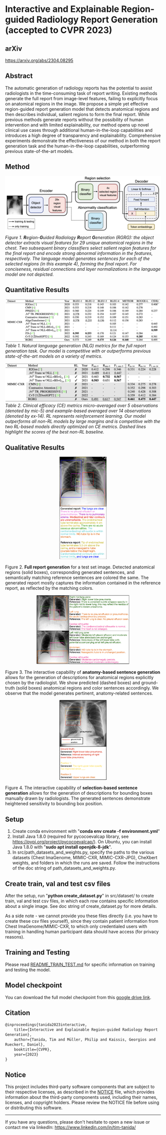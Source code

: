 # Interactive and Explainable Region-guided Radiology Report Generation (accepted to CVPR 2023)

## arXiv

https://arxiv.org/abs/2304.08295

## Abstract

The automatic generation of radiology reports has the potential to assist radiologists in the time-consuming task of report writing. Existing methods generate the full report from image-level features, failing to explicitly focus on anatomical regions in the image. We propose a simple yet effective region-guided report generation model that detects anatomical regions and then describes individual, salient regions to form the final report. While previous methods generate reports without the possibility of human intervention and with limited explainability, our method opens up novel clinical use cases through additional human-in-the-loop capabilities and introduces a high degree of transparency and explainability. Comprehensive experiments demonstrate the effectiveness of our method in both the report generation task and the human-in-the-loop capabilities, outperforming previous state-of-the-art models.

## Method

![image info](./figures_repo/method.png) *Figure 1. **R**egion-**G**uided Radiology **R**eport **G**eneration (RGRG): the object detector extracts visual features for 29 unique anatomical regions in the chest. Two subsequent binary classifiers select salient region features for the final report and encode strong abnormal information in the features, respectively. The language model generates sentences for each of the selected regions (in this example 4), forming the final report. For conciseness, residual connections and layer normalizations in the language model are not depicted.*

## Quantitative Results

![image info](./figures_repo/nlg_metrics_table.png) *Table 1. Natural language generation (NLG) metrics for the full report generation task. Our model is competitive with or outperforms previous state-of-the-art models on a variety of metrics.*

![image info](./figures_repo/clinical_efficacy_metrics_table.png) *Table 2. Clinical efficacy (CE) metrics micro-averaged over 5 observations (denoted by mic-5) and example-based averaged over 14 observations (denoted by ex-14). RL represents reinforcement learning. Our model outperforms all non-RL models by large margins and is competitive with the two RL-based models directly optimized on CE metrics. Dashed lines highlight the scores of the best non-RL baseline.*

## Qualitative Results

<p align="center">
  <img src="figures_repo/full_report_generation.png" alt="Full report generation" width="30%">
</p>
<p align="left">Figure 2. <b>Full report generation</b> for a test set image. Detected anatomical regions (solid boxes), corresponding generated sentences, and semantically matching reference sentences are colored the same. The generated report mostly captures the information contained in the reference report, as reflected by the matching colors.</p>

<p align="center">
  <img src="figures_repo/anatomy_based_sentence_generation.png" alt="Anatomy-based generation" width="60%">
</p>
<p align="left">Figure 3. The interactive capability of <b>anatomy-based sentence generation</b> allows for the generation of descriptions for anatomical regions explicitly chosen by the radiologist. We show predicted (dashed boxes) and ground-truth (solid boxes) anatomical regions and color sentences accordingly. We observe that the model generates pertinent, anatomy-related sentences.</p>

<p align="center">
  <img src="figures_repo/selection_based_sentence_generation_2.png" alt="Section-based sentence generation" width="30%">
</p>
<p align="left">Figure 4. The interactive capability of <b>selection-based sentence generation</b> allows for the generation of descriptions for bounding boxes manually drawn by radiologists. The generated sentences demonstrate heightened sensitivity to bounding box position.</p>

## Setup

1. Create conda environment with "**conda env create -f environment.yml**"
2. Install Java 1.8.0 (required for pycocoevalcap library, see https://pypi.org/project/pycocoevalcap/). On Ubuntu, you can install Java 1.8.0 with "**sudo apt install openjdk-8-jdk**".
3. In src/path_datasets_and_weights.py, specify the paths to the various datasets (Chest ImaGenome, MIMIC-CXR, MIMIC-CXR-JPG), CheXbert weights, and folders in which the runs are saved. Follow the instructions of the doc string of path_datasets_and_weights.py.

## Create train, val and test csv files

After the setup, run "**python create_dataset.py**" in src/dataset/ to create train, val and test csv files, in which each row contains specific information about a single image. See doc string of create_dataset.py for more details.

As a side note - we cannot provide you these files directly (i.e. you have to create these csv files yourself), since they contain patient information from Chest ImaGenome/MIMIC-CXR, to which only credentialed users with training in handling human participant data should have access (for privacy reasons).

## Training and Testing

Please read [README_TRAIN_TEST.md](README_TRAIN_TEST.md) for specific information on training and testing the model.

## Model checkpoint

You can download the full model checkpoint from this [google drive link](https://drive.google.com/file/d/1P0ewzWKCAS86-poH4ZSf-xibRGpcUFQR/view?usp=sharing).

## Citation

```
@inproceedings{tanida2023interactive,
    title={Interactive and Explainable Region-guided Radiology Report Generation},
    author={Tanida, Tim and Müller, Philip and Kaissis, Georgios and Rueckert, Daniel},
    booktitle={CVPR},
    year={2023}
}
```

## Notice

This project includes third-party software components that are subject to their respective licenses, as described in the [NOTICE](NOTICE) file, which provides information about the third-party components used, including their names, licenses, and copyright holders. Please review the NOTICE file before using or distributing this software.

---

If you have any questions, please don't hesitate to open a new issue or contact me via linkedIn: https://www.linkedin.com/in/tim-tanida/
